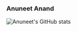 ### Anuneet Anand

![Anuneet's GitHub stats](https://github-readme-stats.vercel.app/api?username=anuneetanand&show_icons=true&theme=react)
